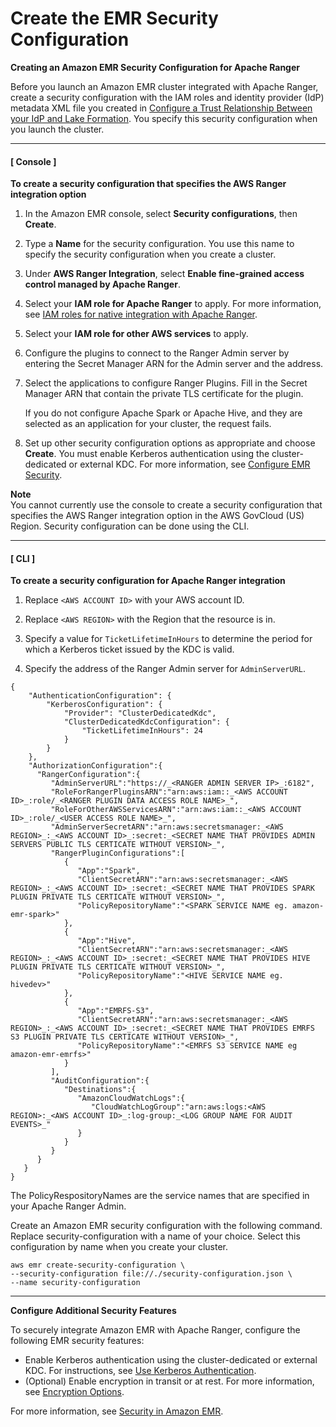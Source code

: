 # Create the EMR Security Configuration<a name="emr-ranger-security-config"></a>

**Creating an Amazon EMR Security Configuration for Apache Ranger**

Before you launch an Amazon EMR cluster integrated with Apache Ranger, create a security configuration with the IAM roles and identity provider \(IdP\) metadata XML file you created in [Configure a Trust Relationship Between your IdP and Lake Formation](emr-lf-federation.md)\. You specify this security configuration when you launch the cluster\.

------
#### [ Console ]

**To create a security configuration that specifies the AWS Ranger integration option**

1. In the Amazon EMR console, select **Security configurations**, then **Create**\.

1. Type a **Name** for the security configuration\. You use this name to specify the security configuration when you create a cluster\.

1. Under **AWS Ranger Integration**, select **Enable fine\-grained access control managed by Apache Ranger**\.

1. Select your **IAM role for Apache Ranger** to apply\. For more information, see [IAM roles for native integration with Apache Ranger](emr-ranger-iam.md)\.

1. Select your **IAM role for other AWS services** to apply\.

1. Configure the plugins to connect to the Ranger Admin server by entering the Secret Manager ARN for the Admin server and the address\.

1. Select the applications to configure Ranger Plugins\. Fill in the Secret Manager ARN that contain the private TLS certificate for the plugin\.

   If you do not configure Apache Spark or Apache Hive, and they are selected as an application for your cluster, the request fails\.

1. Set up other security configuration options as appropriate and choose **Create**\. You must enable Kerberos authentication using the cluster\-dedicated or external KDC\. For more information, see [Configure EMR Security](emr-lf-security.md)\.

**Note**  
You cannot currently use the console to create a security configuration that specifies the AWS Ranger integration option in the AWS GovCloud \(US\) Region\. Security configuration can be done using the CLI\.

------
#### [ CLI ]

**To create a security configuration for Apache Ranger integration**

1. Replace `<AWS ACCOUNT ID>` with your AWS account ID\.

1. Replace `<AWS REGION>` with the Region that the resource is in\.

1. Specify a value for `TicketLifetimeInHours` to determine the period for which a Kerberos ticket issued by the KDC is valid\.

1. Specify the address of the Ranger Admin server for `AdminServerURL`\.

```
{
    "AuthenticationConfiguration": {
        "KerberosConfiguration": {
            "Provider": "ClusterDedicatedKdc",
            "ClusterDedicatedKdcConfiguration": {
                "TicketLifetimeInHours": 24
            }
        }
    },
    "AuthorizationConfiguration":{
      "RangerConfiguration":{
         "AdminServerURL":"https://_<RANGER ADMIN SERVER IP>_:6182",
         "RoleForRangerPluginsARN":"arn:aws:iam::_<AWS ACCOUNT ID>_:role/_<RANGER PLUGIN DATA ACCESS ROLE NAME>_",
         "RoleForOtherAWSServicesARN":"arn:aws:iam::_<AWS ACCOUNT ID>_:role/_<USER ACCESS ROLE NAME>_",
         "AdminServerSecretARN":"arn:aws:secretsmanager:_<AWS REGION>_:_<AWS ACCOUNT ID>_:secret:_<SECRET NAME THAT PROVIDES ADMIN SERVERS PUBLIC TLS CERTICATE WITHOUT VERSION>_",
         "RangerPluginConfigurations":[
            {
               "App":"Spark",
               "ClientSecretARN":"arn:aws:secretsmanager:_<AWS REGION>_:_<AWS ACCOUNT ID>_:secret:_<SECRET NAME THAT PROVIDES SPARK PLUGIN PRIVATE TLS CERTICATE WITHOUT VERSION>_",
               "PolicyRepositoryName":"<SPARK SERVICE NAME eg. amazon-emr-spark>"
            },
            {
               "App":"Hive",
               "ClientSecretARN":"arn:aws:secretsmanager:_<AWS REGION>_:_<AWS ACCOUNT ID>_:secret:_<SECRET NAME THAT PROVIDES HIVE PLUGIN PRIVATE TLS CERTICATE WITHOUT VERSION>_",
               "PolicyRepositoryName":"<HIVE SERVICE NAME eg. hivedev>"
            },
            {
               "App":"EMRFS-S3",
               "ClientSecretARN":"arn:aws:secretsmanager:_<AWS REGION>_:_<AWS ACCOUNT ID>_:secret:_<SECRET NAME THAT PROVIDES EMRFS S3 PLUGIN PRIVATE TLS CERTICATE WITHOUT VERSION>_",
               "PolicyRepositoryName":"<EMRFS S3 SERVICE NAME eg amazon-emr-emrfs>"
            }
         ],
         "AuditConfiguration":{
            "Destinations":{
               "AmazonCloudWatchLogs":{
                  "CloudWatchLogGroup":"arn:aws:logs:<AWS REGION>:_<AWS ACCOUNT ID>_:log-group:_<LOG GROUP NAME FOR AUDIT EVENTS>_"
               }
            }
         }
      }
   }
}
```

The PolicyRespositoryNames are the service names that are specified in your Apache Ranger Admin\.

Create an Amazon EMR security configuration with the following command\. Replace security\-configuration with a name of your choice\. Select this configuration by name when you create your cluster\.

```
aws emr create-security-configuration \
--security-configuration file://./security-configuration.json \
--name security-configuration
```

------

**Configure Additional Security Features**

To securely integrate Amazon EMR with Apache Ranger, configure the following EMR security features:
+ Enable Kerberos authentication using the cluster\-dedicated or external KDC\. For instructions, see [Use Kerberos Authentication](emr-kerberos.md)\.
+ \(Optional\) Enable encryption in transit or at rest\. For more information, see [Encryption Options](emr-data-encryption-options.md)\.

For more information, see [Security in Amazon EMR](emr-security.md)\.